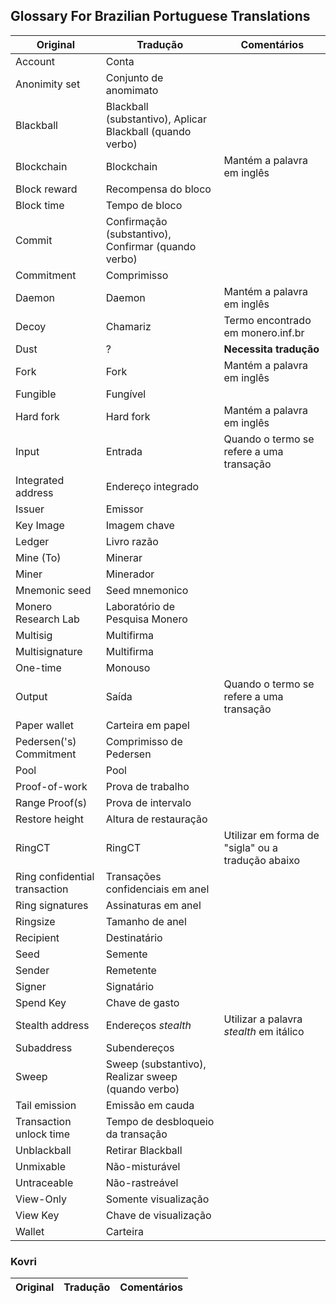 ## Glossary For Brazilian Portuguese Translations

| **Original** | **Tradução** | **Comentários** |
| --- | --- | --- |
| Account | Conta | |
| Anonimity set | Conjunto de anomimato |  |
| Blackball | Blackball (substantivo), Aplicar Blackball (quando verbo) | |
| Blockchain | Blockchain | Mantém a palavra em inglês |
| Block reward | Recompensa do bloco |  |
| Block time | Tempo de bloco |  |
| Commit | Confirmação (substantivo), Confirmar (quando verbo) | |
| Commitment | Comprimisso | |
| Daemon | Daemon | Mantém a palavra em inglês |
| Decoy | Chamariz | Termo encontrado em monero.inf.br |
| Dust | ? | **Necessita tradução** |
| Fork | Fork | Mantém a palavra em inglês |
| Fungible | Fungível | |
| Hard fork | Hard fork | Mantém a palavra em inglês |
| Input | Entrada | Quando o termo se refere a uma transação |
| Integrated address | Endereço integrado | |
| Issuer | Emissor |  |
| Key Image | Imagem chave | |
| Ledger | Livro razão |  |
| Mine (To) | Minerar | |
| Miner | Minerador | |
| Mnemonic seed | Seed mnemonico | |
| Monero Research Lab | Laboratório de Pesquisa Monero |  |
| Multisig | Multifirma | |
| Multisignature | Multifirma | |
| One-time | Monouso | |
| Output | Saída | Quando o termo se refere a uma transação |
| Paper wallet | Carteira em papel | |
| Pedersen('s) Commitment | Comprimisso de Pedersen | |
| Pool | Pool | |
| Proof-of-work | Prova de trabalho |  |
| Range Proof(s) | Prova de intervalo | |
| Restore height | Altura de restauração | |
| RingCT | RingCT | Utilizar em forma de "sigla" ou a tradução abaixo |
| Ring confidential transaction | Transações confidenciais em anel |  |
| Ring signatures | Assinaturas em anel | |
| Ringsize | Tamanho de anel |  |
| Recipient | Destinatário | |
| Seed | Semente |  |
| Sender | Remetente | |
| Signer | Signatário | |
| Spend Key | Chave de gasto | |
| Stealth address | Endereços _stealth_ | Utilizar a palavra _stealth_ em itálico |
| Subaddress | Subendereços | |
| Sweep | Sweep (substantivo), Realizar sweep (quando verbo) | |
| Tail emission | Emissão em cauda | |
| Transaction unlock time | Tempo de desbloqueio da transação | |
| Unblackball | Retirar Blackball | |
| Unmixable | Não-misturável |  |
| Untraceable | Não-rastreável | |
| View-Only | Somente visualização | |
| View Key | Chave de visualização | |
| Wallet | Carteira | |

### Kovri

| **Original** | **Tradução** | **Comentários** |
| --- | --- | --- |
